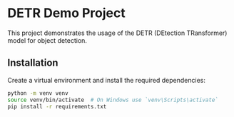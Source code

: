 # DETR Demo Project

This project demonstrates the usage of the DETR (DEtection TRansformer) model for object detection.

## Installation

Create a virtual environment and install the required dependencies:

```bash
python -m venv venv
source venv/bin/activate  # On Windows use `venv\Scripts\activate`
pip install -r requirements.txt
